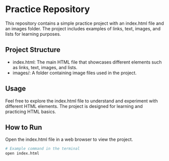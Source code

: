 # Practice Repository

This repository contains a simple practice project with an index.html file and an images folder. The project includes examples of links, text, images, and lists for learning purposes.

## Project Structure

- index.html: The main HTML file that showcases different elements such as links, text, images, and lists.
- images/: A folder containing image files used in the project.

## Usage

Feel free to explore the index.html file to understand and experiment with different HTML elements. The project is designed for learning and practicing HTML basics.

## How to Run

Open the index.html file in a web browser to view the project.

```bash
# Example command in the terminal
open index.html
